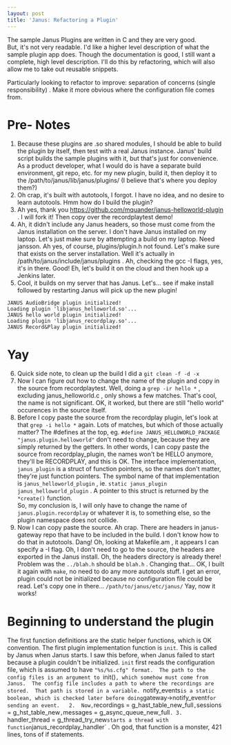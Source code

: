 ```yaml
---
layout: post
title: 'Janus: Refactoring a Plugin'
---
```

The sample Janus Plugins are written in C and they are very good.  
But, it's not very readable.  I'd like a higher level description of what the sample plugin app does.  Though the documentation is good, I still want a complete, high level description.  I'll do this by refactoring, which will also allow me to take out reusable snippets.
  
Particularly looking to refactor to improve:  separation of concerns  (single responsibility) .  Make it more obvious where the configuration file comes from.
  
# Pre- Notes
1.  Because these plugins are .so shared modules, I should be able to build the plugin by itself, then test with a real Janus instance.  Janus' build script builds the sample plugins with it, but that's just for convenience.  As a product developer, what I would do is have a separate build environment, git repo, etc. for my new plugin, build it, then deploy it to the /path/to/janus/lib/janus/plugins/  (I believe that's where you deploy them?)  
2.  Oh crap, it's built with autotools, I forgot.  I have no idea, and no desire to learn autotools.  Hmm how do I build the plugin?
3.  Ah yes, thank you https://github.com/mquander/janus-helloworld-plugin .  I will fork it!  Then copy over the recordplaytest demo!
4.  Ah, it didn't include any Janus headers, so those must come from the Janus installation on the server.  I don't have Janus installed on my laptop. Let's just make sure by attempting a build on my laptop.   Need jansson.  Ah yes, of course, plugins/plugin.h not found.  Let's make sure that exists on the server installation.  Well it's actually in /path/to/janus/include/janus/plugins .  Ah, checking the gcc -I flags, yes, it's in there.  Good!  Eh, let's build it on the cloud and then hook up a Jenkins later.
5.  Cool, it builds on my server that has Janus.  Let's... see if make install followed by restarting Janus will pick up the new plugin!
```
JANUS AudioBridge plugin initialized!
Loading plugin 'libjanus_helloworld.so'...
JANUS hello world plugin initialized!
Loading plugin 'libjanus_recordplay.so'...
JANUS Record&Play plugin initialized!
```
# Yay
6.  Quick side note, to clean up the build I did a `git clean -f -d -x`
7.  Now I can figure out how to change the name of the plugin and copy in the source from recordplaytest.  Well, doing a `grep -ir hello *` , excluding janus_helloworld.c , only shows a few matches.  That's cool, the name is not significant.  OK, it worked, but there are still "hello world" occurences in the source itself.
8.  Before I copy paste the source from the recordplay plugin, let's look at that `grep -i hello *` again.  Lots of matches, but which of those actually matter?  The #defines at the top, eg. `#define JANUS_HELLOWORLD_PACKAGE "janus.plugin.helloworld"` don't need to change, because they are simply returned by the getters.  In other words, I can copy paste the source from recordplay_plugin, the names won't be HELLO anymore, they'll be RECORDPLAY, and this is OK.
The interface implementation, `janus_plugin` is a struct of function pointers, so the names don't matter, they're just function pointers.  The symbol name of that implementation is `janus_helloworld_plugin` , ie. `static janus_plugin janus_helloworld_plugin` .  A pointer to this struct is returned by the `*create()` function.  
So, my conclusion is, I will only have to change the name of `janus.plugin.recordplay` or whatever it is, to something else, so the plugin namespace does not collide.  
9.  Now I can copy paste the source.  Ah crap.  There are headers in janus-gateway repo that have to be included in the build.  I don't know how to do that in autotools.  Dang!   Oh, looking at Makefile.am , it appears I can specify a -I flag.  Oh, I don't need to go to the source, the headers are exported in the Janus install.  Oh, the headers directory is already there!  Problem was the `../blah.h` should be `blah.h` .  Changing that...  OK, I built it again with `make`, no need to do any more autotools stuff.  I get an error, plugin could not be initialized because no configuration file could be read.  Let's copy one in there... `/path/to/janus/etc/janus/`  Yay, now it works!
  
# Beginning to understand the plugin
The first function definitions are the static helper functions, which is OK convention.  The first plugin implementation function is `init`.  This is called by Janus when Janus starts.  I saw this before, when Janus failed to start because a plugin couldn't be initialized.  `init` first reads the configuration file, which is assumed to have `"%s/%s.cfg" format.  The path to the config files is an argument to `init()` , which somehow must come from Janus.  The config file includes a path to where the recordings are stored.  That path is stored in a variable.  `notify_events` is a static boolean, which is checked later before doing `gateway->notify_event` for sending an event.  
2.  Now, `recordings = g_hast_table_new_full` , `sessions = g_hst_table_new` , `messages = g_async_queue_new_full` .
3.  `handler_thread = g_thread_try_new` starts a thread with function `janus_recordplay_handler`  .  Oh god, that function is a monster, 421 lines, tons of if statements.  
